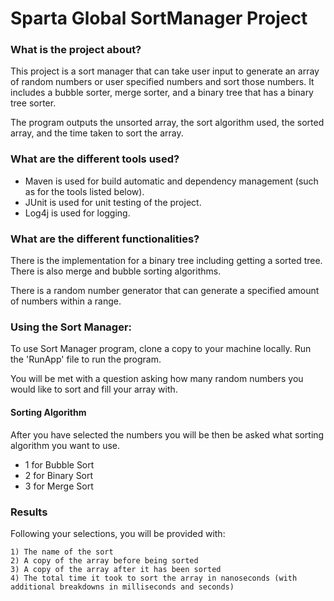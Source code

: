 # Sparta Global SortManager Project
### What is the project about?

This project is a sort manager that can take user input to generate an array of random numbers or user specified numbers and sort those numbers.
It includes a bubble sorter, merge sorter, and a binary tree that has a binary tree sorter.

The program outputs the unsorted array, the sort algorithm used, the sorted array, and the time taken to sort the array.

### What are the different tools used?

- Maven is used for build automatic and dependency management (such as for the tools listed below).
- JUnit is used for unit testing of the project.
- Log4j is used for logging.

### What are the different functionalities?

There is the implementation for a binary tree including getting a sorted tree. There is also merge and bubble sorting algorithms.

There is a random number generator that can generate a specified amount of numbers within a range.

### Using the Sort Manager:

To use Sort Manager program, clone a copy to your machine locally. Run the 'RunApp' file to run the program. 

You will be met with a question asking how many random numbers you would like to sort and fill your array with. 

#### Sorting Algorithm

After you have selected the numbers you will be then be asked what sorting algorithm you want to use.

- 1 for Bubble Sort
- 2 for Binary Sort
- 3 for Merge Sort

### Results

Following your selections, you will be provided with:

    1) The name of the sort
    2) A copy of the array before being sorted
    3) A copy of the array after it has been sorted 
    4) The total time it took to sort the array in nanoseconds (with additional breakdowns in milliseconds and seconds)
